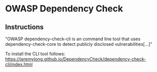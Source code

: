 # OWASP Dependency Check
## Instructions

"OWASP dependency-check-cli is an command line tool that uses dependency-check-core to detect publicly disclosed vulnerabilities[...]"

To install the CLI tool follows: https://jeremylong.github.io/DependencyCheck/dependency-check-cli/index.html
